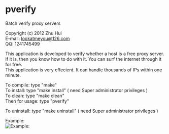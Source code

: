 # pverify
Batch verify proxy servers

Copyright (c) 2012 Zhu Hui  
E-mail: lookatmeyou@126.com  
QQ: 1241745499  

This application is developed to verify whether a host is a free proxy server. If it is, then you know how to do with it. You can surf the internet through it for free.  
This application is very effecient. It can handle thousands of IPs within one
minute.

To compile:     type "make"  
To install:     type "make install"   ( need Super administrator privileges )  
To clean:       type "make clean"  
Then for usage: type "pverify"  
  
To uninstall:   type "make uninstall" ( need Super administrator privileges )  
  
Example:  
![Example:](http://cdn.pbrd.co/images/17S1jiT7.png)
